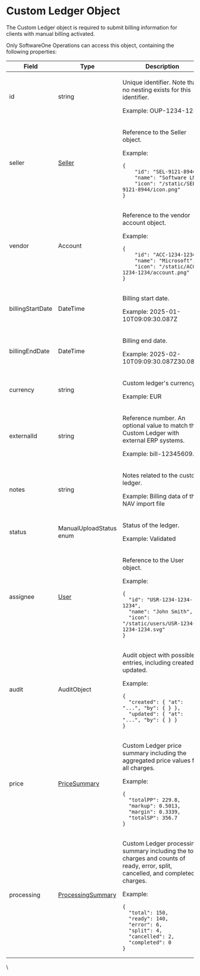 # Custom Ledger Object

The Custom Ledger object is required to submit billing information for clients with manual billing activated.&#x20;

Only SoftwareOne Operations can access this object, containing the following properties:

<table><thead><tr><th width="197">Field</th><th width="186">Type</th><th>Description</th></tr></thead><tbody><tr><td>id</td><td>string</td><td><p>Unique identifier. Note that no nesting exists for this identifier. </p><p></p><p>Example: OUP-1234-1239</p></td></tr><tr><td>seller</td><td><a href="../../accounts-api/seller/">Seller</a></td><td><p>Reference to the Seller object. </p><p></p><p>Example: </p><pre class="language-json" data-overflow="wrap" data-line-numbers data-full-width="true"><code class="lang-json">{
    "id": "SEL-9121-8944",
    "name": "Software LN",
    "icon": "/static/SEL-9121-8944/icon.png"
}
</code></pre></td></tr><tr><td>vendor</td><td>Account</td><td><p>Reference to the vendor account object. </p><p></p><p>Example: </p><pre class="language-json" data-overflow="wrap" data-line-numbers data-full-width="true"><code class="lang-json">{
    "id": "ACC-1234-1234",
    "name": "Microsoft",
    "icon": "/static/ACC-1234-1234/account.png"
}
</code></pre></td></tr><tr><td>billingStartDate</td><td>DateTime</td><td><p>Billing start date. </p><p></p><p>Example: 2025-01-10T09:09:30.087Z</p></td></tr><tr><td>billingEndDate</td><td>DateTime</td><td><p>Billing end date. </p><p></p><p>Example: 2025-02-10T09:09:30.087Z30.087Z</p></td></tr><tr><td>currency</td><td>string</td><td><p>Custom ledger's currency. </p><p></p><p>Example: EUR</p></td></tr><tr><td>externalId</td><td>string</td><td><p>Reference number. An optional value to match the Custom Ledger with external ERP systems. </p><p></p><p>Example: bill-12345609.</p></td></tr><tr><td>notes</td><td>string</td><td><p>Notes related to the custom ledger.</p><p></p><p>Example: Billing data of the NAV import file</p></td></tr><tr><td>status</td><td>ManualUploadStatus enum</td><td><p>Status of the ledger. </p><p></p><p>Example: Validated</p></td></tr><tr><td>assignee</td><td><a href="../../accounts-api/users/">User</a></td><td><p>Reference to the User object. </p><p></p><p>Example: </p><pre class="language-json" data-overflow="wrap" data-line-numbers data-full-width="true"><code class="lang-json">{
  "id": "USR-1234-1234-1234",
  "name": "John Smith",
  "icon": "/static/users/USR-1234-1234-1234.svg"
}
</code></pre></td></tr><tr><td>audit</td><td>AuditObject</td><td><p>Audit object with possible entries, including created or updated. </p><p></p><p>Example: </p><pre class="language-json" data-overflow="wrap" data-line-numbers data-full-width="true"><code class="lang-json">{
  "created": { "at": "...", "by": { } },
  "updated": { "at": "...", "by": { } }
}
</code></pre></td></tr><tr><td>price</td><td><a href="../journal/#pricesummary">PriceSummary</a></td><td><p>Custom Ledger price summary including the aggregated price values for all charges. </p><p></p><p>Example: </p><pre class="language-json" data-overflow="wrap" data-line-numbers data-full-width="true"><code class="lang-json">{
  "totalPP": 229.8,
  "markup": 0.5013,
  "margin": 0.3339,  
  "totalSP": 356.7
}
</code></pre></td></tr><tr><td>processing</td><td><a href="../journal/#processingsummary">ProcessingSummary</a></td><td><p>Custom Ledger processing summary including the total charges and counts of ready, error, split, cancelled, and completed charges. </p><p></p><p>Example: </p><pre class="language-json" data-overflow="wrap" data-line-numbers data-full-width="true"><code class="lang-json">{
  "total": 150,
  "ready": 140,
  "error": 6,
  "split": 4,
  "cancelled": 2,
  "completed": 0    
}
</code></pre></td></tr></tbody></table>

\
